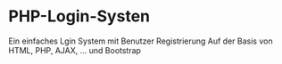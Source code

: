# PHP-Login-Systen
Ein einfaches Lgin System mit Benutzer Registrierung
Auf der Basis von HTML, PHP, AJAX, ... und Bootstrap

